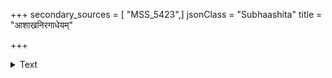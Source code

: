 +++
secondary_sources = [ "MSS_5423",]
jsonClass = "Subhaashita"
title = "आशाखनिरगाधेयम्"

+++

<details><summary>Text</summary>

आशाखनिरगाधेयम् अधःकृतजगत्त्रया।  
उद्धृत्योद्धृत्य तत्रस्थान् अहो सद्भिः समीकृता॥
</details>
